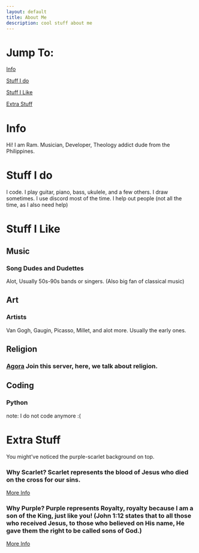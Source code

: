 ```yaml
---
layout: default
title: About Me
description: cool stuff about me
---
```


# Jump To:
[Info](#Info)

[Stuff I do](#stuff-i-do)

[Stuff I Like](#stuff-i-like)

[Extra Stuff](#extra-stuff)

# Info
Hi! I am Ram.
Musician, Developer, Theology addict dude from the Philippines.

# Stuff I do
I code.
I play guitar, piano, bass, ukulele, and a few others.
I draw sometimes.
I use discord most of the time.
I help out people (not all the time, as I also need help)

# Stuff I Like
## Music
### Song Dudes and Dudettes

Alot, Usually 50s-90s bands or singers.
(Also big fan of classical music)

## Art
### Artists
Van Gogh, Gaugin, Picasso, Millet, and alot more. Usually the early ones.

## Religion
### [Agora](https://discord.gg/vpquegxZJQ) Join this server, here, we talk about religion.

## Coding
### Python
note: I do not code anymore :(

# Extra Stuff
You might've noticed the purple-scarlet background on top.

### Why Scarlet? Scarlet represents the blood of Jesus who died on the cross for our sins. 
[More Info](https://www.biblestudy.org/bible-study-by-topic/meaning-of-colors-in-the-bible/meaning-of-color-red.html)
### Why Purple? Purple represents Royalty, royalty because I am a son of the King, just like you! (John 1:12 states that to all those who received Jesus, to those who believed on His name, He gave them the right to be called sons of God.)
[More Info](https://www.biblestudy.org/bible-study-by-topic/meaning-of-colors-in-the-bible/meaning-of-color-purple.html)
